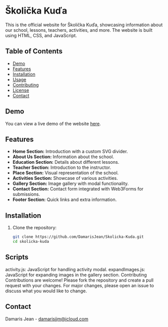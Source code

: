 # Školička Kuďa

This is the official website for Školička Kuďa, showcasing information about our school, lessons, teachers, activities, and more. The website is built using HTML, CSS, and JavaScript.

## Table of Contents
- [Demo](#demo)
- [Features](#features)
- [Installation](#installation)
- [Usage](#usage)
- [Contributing](#contributing)
- [License](#license)
- [Contact](#contact)

## Demo

You can view a live demo of the website [here](#).

## Features

- **Home Section:** Introduction with a custom SVG divider.
- **About Us Section:** Information about the school.
- **Education Section:** Details about different lessons.
- **Teacher Section:** Introduction to the instructor.
- **Place Section:** Visual representation of the school.
- **Activities Section:** Showcase of various activities.
- **Gallery Section:** Image gallery with modal functionality.
- **Contact Section:** Contact form integrated with Web3Forms for submissions.
- **Footer Section:** Quick links and extra information.

## Installation

1. Clone the repository:
   ```sh
   git clone https://github.com/DamarisJean/Skolicka-Kuda.git
   cd skolicka-kuda

   
## Scripts
activity.js: JavaScript for handling activity modal.
expandImages.js: JavaScript for expanding images in the gallery section.
Contributing
Contributions are welcome! Please fork the repository and create a pull request with your changes. For major changes, please open an issue to discuss what you would like to change.

## Contact
Damaris Jean - damarisjjm@icloud.com



